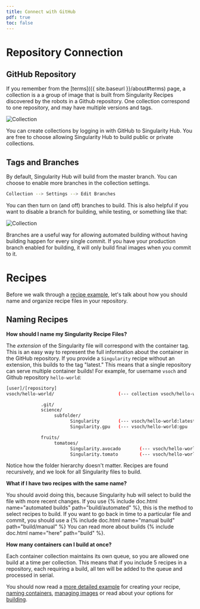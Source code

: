 ```yaml
---
title: Connect with GitHub
pdf: true
toc: false
---
```


# Repository Connection

## GitHub Repository

If you remember from the [terms]({{ site.baseurl }}/about#terms) page, a collection
is a a group of image that is built from Singularity Recipes discovered by the robots in a Github repository. One collection correspond to one repository, and may have multiple versions and tags.

![Collection](https://raw.githubusercontent.com/singularityhub/singularityhub.github.io/master/img/collections/collections.png)

You can create collections by logging in with GitHub to Singularity Hub.
You are free to choose allowing Singularity Hub to build public or private
collections. 


## Tags and Branches


By default, Singularity Hub will build from the master branch. You can choose
to enable more branches in the collection settings.

```bash
Collection --> Settings --> Edit Branches
```

You can then turn on (and off) branches to build. This is also helpful if you want to disable a branch for building, while testing, or something like that:

![Collection](https://raw.githubusercontent.com/singularityhub/singularityhub.github.io/master/img/collection-branches-details.png)

Branches are a useful way for allowing automated building without having building happen for every single commit. If you have your production branch enabled for building, it will only build final images when you commit to it.


# Recipes

Before we walk through a [recipe example](recipes), let's talk about how
you should name and organize recipe files in your repository.

## Naming Recipes

**How should I name my Singularity Recipe Files?**

The *extension* of the Singularity file will correspond with the container tag.
This is an easy way to represent the full information about the container in
the GitHub repository. If you provide a `Singularity` recipe without an extension,
this builds to the tag "latest." This means that a single repository can serve 
multiple container builds! For example, for username `vsoch` and Github repository `hello-world`:

```bash
[user]/[repository]
vsoch/hello-world/                        (--- collection vsoch/hello-world

             .git/   
             science/                  
                  subfolder/             
                        Singularity       (--- vsoch/hello-world:latest
                        Singularity.gpu   (--- vsoch/hello-world:gpu

             fruits/                     
                  tomatoes/
                        Singularity.avocado       (--- vsoch/hello-world:avocado
                        Singularity.tomato        (--- vsoch/hello-world:tomato
```

Notice how the folder hierarchy doesn't matter. Recipes are found recursively, 
and we look for all Singularity files to build. 

**What if I have two recipes with the same name?**

You should avoid doing this, because Singularity hub will select to build the 
file with more recent changes. If you use {% include doc.html name="automated builds" path="build/automated" %},
this is the method to select recipes to build. If you want to go back in time
to a particular file and commit, you should use a {% include doc.html name="manual build" path="build/manual" %}
You can read more about builds {% include doc.html name="here" path="build" %}.

**How many containers can I build at once?**

Each container collection maintains its own queue, so you are allowed one build
at a time per collection. This means that if you include 5 recipes in a repository,
each requiring a build, all ten will be added to the queue and processed in serial.

You should now read a [more detailed example](recipes) for creating your recipe,
[naming containers](naming), [managing images](manage) or read about your options for [building](../builds).
